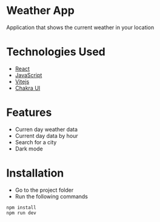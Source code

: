 # Weather App

Application that shows the current weather in your location

# Technologies Used

- [React](https://reactjs.org/)
- [JavaScript](https://www.javascript.com/)
- [Vitejs](https://vitejs.dev/)
- [Chakra UI](https://chakra-ui.com/)

# Features

- Curren day weather data
- Current day data by hour
- Search for a city
- Dark mode

# Installation

- Go to the project folder
- Run the following commands
```
npm install
npm run dev
```